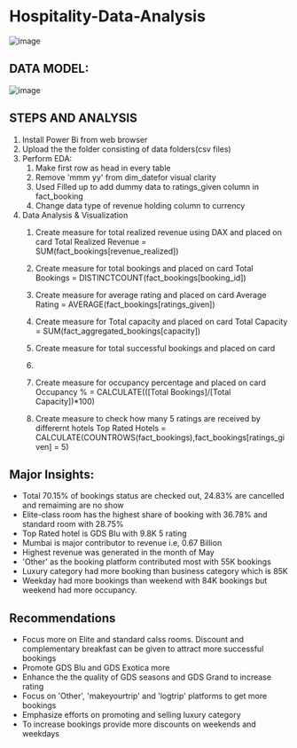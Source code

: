 # Hospitality-Data-Analysis
![image](https://github.com/igglu417/Hospitality-Data-Analysis/assets/54131004/2063667d-acf7-4797-9130-6f1baf50acb7)

## DATA MODEL:
![image](https://github.com/igglu417/Hospitality-Data-Analysis/assets/54131004/1b9eb1d1-acb9-4b25-bb17-2ac9e0766198)

## STEPS AND ANALYSIS
1. Install Power Bi from web browser
2. Upload the the folder consisting of data folders(csv files)
3. Perform EDA:
	1. Make first row as head in every table
	2. Remove 'mmm yy' from dim_datefor visual clarity
	3. Used Filled up to add dummy data to ratings_given column in fact_booking
	4. Change data type of revenue holding column to currency
4. Data Analysis & Visualization
	1. Create measure for total realized revenue using DAX and placed on  card
			Total Realized Revenue = SUM(fact_bookings[revenue_realized])
	2. Create measure for total bookings and placed on  card
		Total Bookings = DISTINCTCOUNT(fact_bookings[booking_id])
	3. 	Create measure for average rating and placed on  card
		Average Rating = AVERAGE(fact_bookings[ratings_given])
	4. Create measure for Total capacity and placed on  card
		Total Capacity = SUM(fact_aggregated_bookings[capacity])
	
	5. Create measure for total successful bookings and placed on card
		
	6. 
	
	7. Create measure for occupancy percentage and placed on card
		Occupancy % = CALCULATE(([Total Bookings]/[Total Capacity])*100)
	8. Create measure to check how many 5 ratings are received by differernt hotels
		Top Rated Hotels = CALCULATE(COUNTROWS(fact_bookings),fact_bookings[ratings_given] = 5)
		
## Major Insights:
- Total 70.15% of bookings status are checked out, 24.83% are cancelled and remaiming are no show
- Elite-class room has the highest share of booking with 36.78% and standard room with 28.75%
- Top Rated hotel is GDS Blu with 9.8K 5 rating
- Mumbai is major contributor to revenue i.e, 0.67 Billion
- Highest revenue was generated in the month of May
- 'Other' as the booking platform contributed most with 55K bookings
- Luxury category had more booking than business category which is 85K
- Weekday had more bookings than weekend with 84K bookings but weekend had more occupancy.

## Recommendations		
- Focus more on Elite and standard calss rooms. Discount and complementary breakfast can be given to attract more successful bookings
- Promote GDS Blu and GDS Exotica more
- Enhance the the quality of GDS seasons and GDS Grand to increase rating
- Focus on 'Other', 'makeyourtrip' and 'logtrip' platforms to get more bookings
- Emphasize efforts on promoting and selling luxury category	
- To increase bookings provide more discounts on weekends and weekdays		
		
		
		
		
		
		
		
